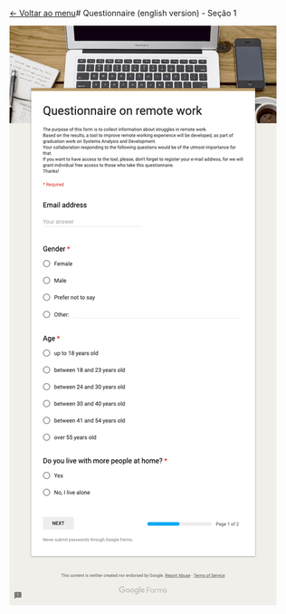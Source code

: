 [<- Voltar ao menu](/README.md#artefatos-do-projeto)# Questionnaire \(english version\) - Seção 1


![Questionnaire \(english version\) - Se&#xE7;&#xE3;o 1](../../.gitbook/assets/questionnaire-section1.png)

